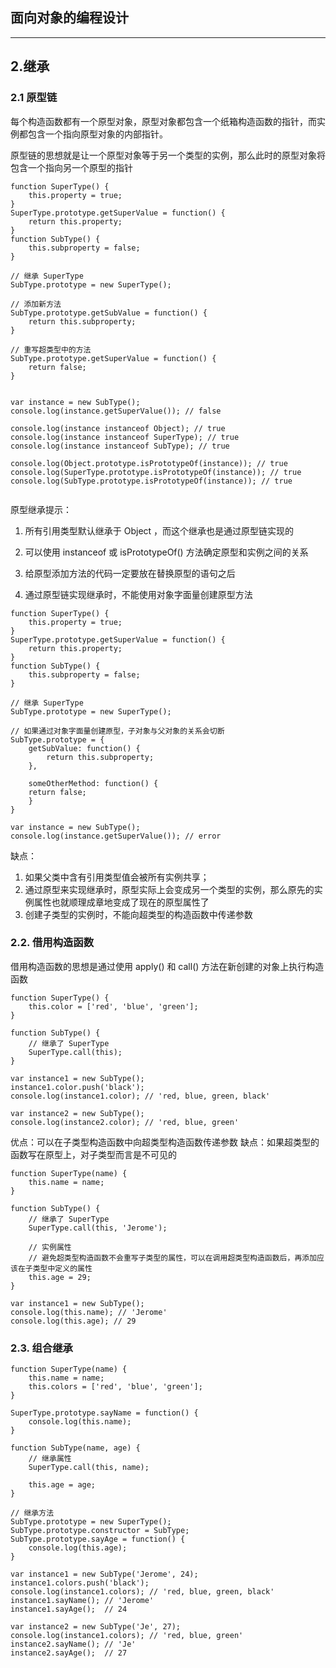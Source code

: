 ## 面向对象的编程设计

------

## 2.继承

### 2.1 原型链

每个构造函数都有一个原型对象，原型对象都包含一个纸箱构造函数的指针，而实例都包含一个指向原型对象的内部指针。

原型链的思想就是让一个原型对象等于另一个类型的实例，那么此时的原型对象将包含一个指向另一个原型的指针

```
function SuperType() {
	this.property = true;
}
SuperType.prototype.getSuperValue = function() {
	return this.property;
}
function SubType() {
	this.subproperty = false;
}

// 继承 SuperType
SubType.prototype = new SuperType();

// 添加新方法
SubType.prototype.getSubValue = function() {
	return this.subproperty;
}

// 重写超类型中的方法
SubType.prototype.getSuperValue = function() {
	return false;
}


var instance = new SubType();
console.log(instance.getSuperValue()); // false

console.log(instance instanceof Object); // true
console.log(instance instanceof SuperType); // true
console.log(instance instanceof SubType); // true

console.log(Object.prototype.isPrototypeOf(instance)); // true
console.log(SuperType.prototype.isPrototypeOf(instance)); // true
console.log(SubType.prototype.isPrototypeOf(instance)); // true


```

原型继承提示：

1. 所有引用类型默认继承于 Object ，而这个继承也是通过原型链实现的

2. 可以使用 instanceof 或 isPrototypeOf() 方法确定原型和实例之间的关系

3. 给原型添加方法的代码一定要放在替换原型的语句之后

4. 通过原型链实现继承时，不能使用对象字面量创建原型方法

```
function SuperType() {
	this.property = true;
}
SuperType.prototype.getSuperValue = function() {
	return this.property;
}
function SubType() {
	this.subproperty = false;
}

// 继承 SuperType
SubType.prototype = new SuperType();

// 如果通过对象字面量创建原型，子对象与父对象的关系会切断
SubType.prototype = {
	getSubValue: function() {
		return this.subproperty; 
	},

	someOtherMethod: function() {
	return false;
	}
}

var instance = new SubType();
console.log(instance.getSuperValue()); // error
```

缺点：     
1. 如果父类中含有引用类型值会被所有实例共享；     
2. 通过原型来实现继承时，原型实际上会变成另一个类型的实例，那么原先的实例属性也就顺理成章地变成了现在的原型属性了  
3. 创建子类型的实例时，不能向超类型的构造函数中传递参数       

### 2.2. 借用构造函数

借用构造函数的思想是通过使用 apply() 和 call() 方法在新创建的对象上执行构造函数

```
function SuperType() {
	this.color = ['red', 'blue', 'green'];
}

function SubType() {
	// 继承了 SuperType
	SuperType.call(this);
}

var instance1 = new SubType();
instance1.color.push('black');
console.log(instance1.color); // 'red, blue, green, black'

var instance2 = new SubType();
console.log(instance2.color); // 'red, blue, green'
```

优点：可以在子类型构造函数中向超类型构造函数传递参数
缺点：如果超类型的函数写在原型上，对子类型而言是不可见的

```
function SuperType(name) {
	this.name = name;
}

function SubType() {
	// 继承了 SuperType
	SuperType.call(this, 'Jerome');

	// 实例属性
	// 避免超类型构造函数不会重写子类型的属性，可以在调用超类型构造函数后，再添加应该在子类型中定义的属性
	this.age = 29;
}

var instance1 = new SubType();
console.log(this.name); // 'Jerome'
console.log(this.age); // 29
```

### 2.3. 组合继承
```
function SuperType(name) {
	this.name = name;
	this.colors = ['red', 'blue', 'green'];
}

SuperType.prototype.sayName = function() {
	console.log(this.name);
}

function SubType(name, age) {
	// 继承属性
	SuperType.call(this, name);

	this.age = age;
}

// 继承方法
SubType.prototype = new SuperType();
SubType.prototype.constructor = SubType;
SubType.prototype.sayAge = function() {
	console.log(this.age);
}

var instance1 = new SubType('Jerome', 24);
instance1.colors.push('black');
console.log(instance1.colors); // 'red, blue, green, black'
instance1.sayName(); // 'Jerome'
instance1.sayAge();  // 24

var instance2 = new SubType('Je', 27);
console.log(instance1.colors); // 'red, blue, green'
instance2.sayName(); // 'Je'
instance2.sayAge();  // 27
```